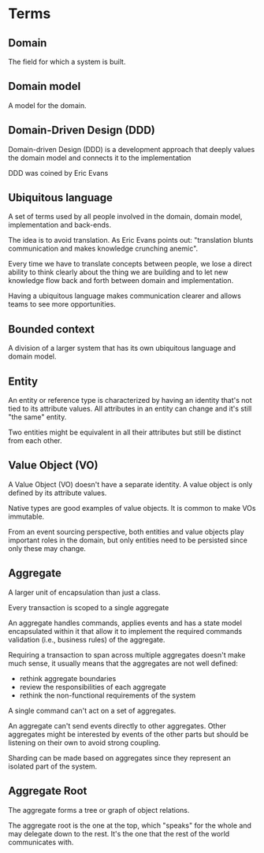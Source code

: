 # Terms

## Domain

The field for which a system is built.

## Domain model

A model for the domain.

## Domain-Driven Design \(DDD\)

Domain-driven Design \(DDD\) is a development approach that deeply values the domain model and connects it to the implementation

DDD was coined by Eric Evans

## Ubiquitous language

A set of terms used by all people involved in the domain, domain model, implementation and back-ends.

The idea is to avoid translation. As Eric Evans points out: "translation blunts communication and makes knowledge crunching anemic".

Every time we have to translate concepts between people, we lose a direct ability to think clearly about the thing we are building and to let new knowledge flow back and forth between domain and implementation.

Having a ubiquitous language makes communication clearer and allows teams to see more opportunities.

## Bounded context

A division of a larger system that has its own ubiquitous language and domain model.

## Entity

An entity or reference type is characterized by having an identity that's not tied to its attribute values. All attributes in an entity can change and it's still "the same" entity.

Two entities might be equivalent in all their attributes but still be distinct from each other.

## Value Object \(VO\)

A Value Object \(VO\) doesn't have a separate identity. A value object is only defined by its attribute values.

Native types are good examples of value objects. It is common to make VOs immutable.

From an event sourcing perspective, both entities and value objects play important roles in the domain, but only entities need to be persisted since only these may change.

## Aggregate

A larger unit of encapsulation than just a class.

Every transaction is scoped to a single aggregate

An aggregate handles commands, applies events and has a state model encapsulated within it that allow it to implement the required commands validation \(i.e., business rules\) of the aggregate.

Requiring a transaction to span across multiple aggregates doesn't make much sense, it usually means that the aggregates are not well defined:

* rethink aggregate boundaries
* review the responsibilities of each aggregate
* rethink the non-functional requirements of the system

A single command can't act on a set of aggregates.

An aggregate can't send events directly to other aggregates. Other aggregates might be interested by events of the other parts but should be listening on their own to avoid strong coupling.

Sharding can be made based on aggregates since they represent an isolated part of the system.

## Aggregate Root

The aggregate forms a tree or graph of object relations.

The aggregate root is the one at the top, which "speaks" for the whole and may delegate down to the rest. It's the one that the rest of the world communicates with.



